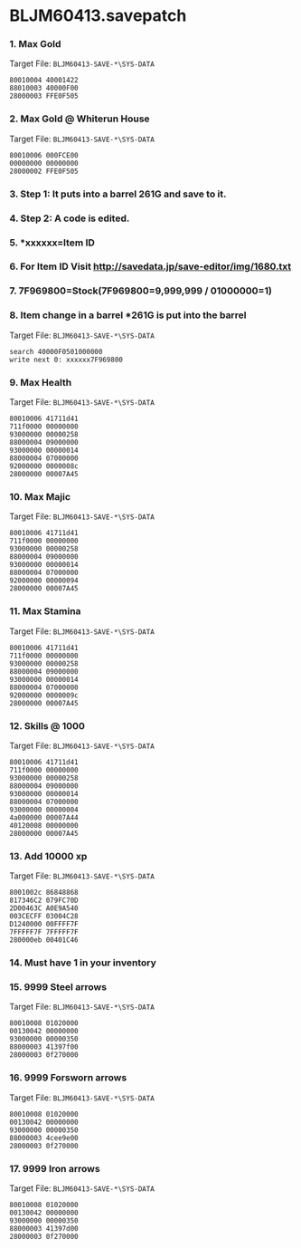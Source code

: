 # BLJM60413.savepatch

### 1. Max Gold

Target File: `BLJM60413-SAVE-*\SYS-DATA`

```
80010004 40001422
88010003 40000F00
28000003 FFE0F505
```

### 2. Max Gold @ Whiterun House

Target File: `BLJM60413-SAVE-*\SYS-DATA`

```
80010006 000FCE00
00000000 00000000
28000002 FFE0F505
```

### 3. Step 1: It puts into a barrel 261G and save to it.
### 4. Step 2: A code is edited.
### 5. *xxxxxx=Item ID
### 6. For Item ID Visit http://savedata.jp/save-editor/img/1680.txt
### 7. 7F969800=Stock(7F969800=9,999,999 / 01000000=1)
### 8. Item change in a barrel *261G is put into the barrel

Target File: `BLJM60413-SAVE-*\SYS-DATA`

```
search 40000F0501000000
write next 0: xxxxxx7F969800
```

### 9. Max Health

Target File: `BLJM60413-SAVE-*\SYS-DATA`

```
80010006 41711d41
711f0000 00000000
93000000 00000258
88000004 09000000
93000000 00000014
88000004 07000000
92000000 0000008c
28000000 00007A45
```

### 10. Max Majic

Target File: `BLJM60413-SAVE-*\SYS-DATA`

```
80010006 41711d41
711f0000 00000000
93000000 00000258
88000004 09000000
93000000 00000014
88000004 07000000
92000000 00000094
28000000 00007A45
```

### 11. Max Stamina

Target File: `BLJM60413-SAVE-*\SYS-DATA`

```
80010006 41711d41
711f0000 00000000
93000000 00000258
88000004 09000000
93000000 00000014
88000004 07000000
92000000 0000009c
28000000 00007A45
```

### 12. Skills @ 1000

Target File: `BLJM60413-SAVE-*\SYS-DATA`

```
80010006 41711d41
711f0000 00000000
93000000 00000258
88000004 09000000
93000000 00000014
88000004 07000000
93000000 00000004
4a000000 00007A44
40120008 00000000
28000000 00007A45
```

### 13. Add 10000 xp

Target File: `BLJM60413-SAVE-*\SYS-DATA`

```
8001002c 86848868
817346C2 079FC70D
2D00463C A0E9A540
003CECFF 03004C28
D1240000 00FFFF7F
7FFFFF7F 7FFFFF7F
280000eb 00401C46
```

### 14.  Must have 1 in your inventory
### 15. 9999 Steel arrows

Target File: `BLJM60413-SAVE-*\SYS-DATA`

```
80010008 01020000
00130042 00000000
93000000 00000350
88000003 41397f00
28000003 0f270000
```

### 16. 9999 Forsworn arrows

Target File: `BLJM60413-SAVE-*\SYS-DATA`

```
80010008 01020000
00130042 00000000
93000000 00000350
88000003 4cee9e00
28000003 0f270000
```

### 17. 9999 Iron arrows

Target File: `BLJM60413-SAVE-*\SYS-DATA`

```
80010008 01020000
00130042 00000000
93000000 00000350
88000003 41397d00
28000003 0f270000
```

